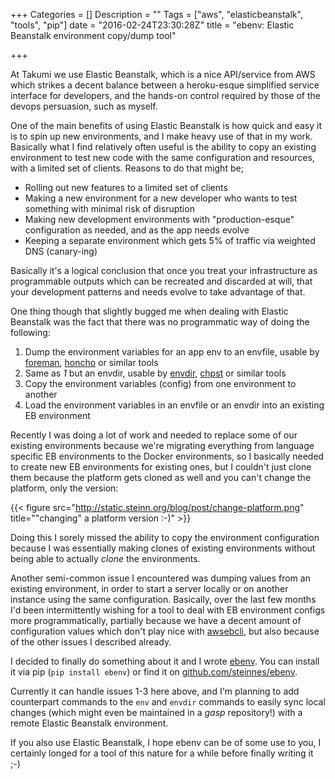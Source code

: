+++
Categories = []
Description = ""
Tags = ["aws", "elasticbeanstalk", "tools", "pip"]
date = "2016-02-24T23:30:28Z"
title = "ebenv: Elastic Beanstalk environment copy/dump tool"

+++

At Takumi we use Elastic Beanstalk, which is a nice API/service from AWS
which strikes a decent balance between a heroku-esque simplified service
interface for developers, and the hands-on control required by those of
the devops persuasion, such as myself.

One of the main benefits of using Elastic Beanstalk is how quick and easy
it is to spin up new environments, and I make heavy use of that in my work.
Basically what I find relatively often useful is the ability to copy an
existing environment to test new code with the same configuration and
resources, with a limited set of clients.  Reasons to do that might be;

- Rolling out new features to a limited set of clients
- Making a new environment for a new developer who wants to test something
  with minimal risk of disruption
- Making new development environments with "production-esque" configuration
  as needed, and as the app needs evolve
- Keeping a separate environment which gets 5% of traffic via weighted DNS
  (canary-ing)

Basically it's a logical conclusion that once you treat your infrastructure
as programmable outputs which can be recreated and discarded at will, that
your development patterns and needs evolve to take advantage of that.

One thing though that slightly bugged me when dealing with Elastic Beanstalk
was the fact that there was no programmatic way of doing the following:

1. Dump the environment variables for an app env to an envfile, usable by
   <a href="http://ddollar.github.io/foreman/">foreman</a>, <a
   href="https://github.com/nickstenning/honcho">honcho</a>
   or similar tools
2. Same as *1* but an envdir, usable by <a
   href="https://cr.yp.to/daemontools/envdir.html">envdir</a>, <a
   href="http://smarden.org/runit/chpst.8.html">chpst</a> or similar tools
3. Copy the environment variables (config) from one environment to another
4. Load the environment variables in an envfile or an envdir into an
   existing EB environment

Recently I was doing a lot of work and needed to replace some of our existing
environments because we're migrating everything from language specific EB
environments to the Docker environments, so I basically needed to create new
EB environments for existing ones, but I couldn't just clone them because
the platform gets cloned as well and you can't change the platform, only the
version:

{{< figure src="http://static.steinn.org/blog/post/change-platform.png" title="\"changing\" a platform version :-)" >}}

Doing this I sorely missed the ability to copy the environment configuration
because I was essentially making clones of existing environments without
being able to actually *clone* the environments.

Another semi-common issue I encountered was dumping values from an existing
environment, in order to start a server locally or on another instance using
the same configuration.  Basically, over the last few months I'd been
intermittently wishing for a tool to deal with EB environment configs more
programmatically, partially because we have a decent amount of configuration
values which don't play nice with <a
href="https://github.com/gxela/awsebcli">awsebcli</a>, but also because of
the other issues I described already.

I decided to finally do something about it and I wrote <a
href="https://github.com/steinnes/ebenv">ebenv</a>.  You can install it via pip
(`pip install ebenv`) or find it on <a
href="https://github.com/steinnes/ebenv">github.com/steinnes/ebenv</a>.

Currently it can handle issues 1-3 here above, and I'm planning to add
counterpart commands to the `env` and `envdir` commands to easily sync
local changes (which might even be maintained in a *gasp* repository!)
with a remote Elastic Beanstalk environment.

If you also use Elastic Beanstalk, I hope ebenv can be of some use to you,
I certainly longed for a tool of this nature for a while before finally
writing it ;-)

